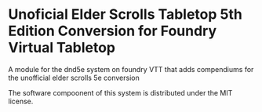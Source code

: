 # Unoficial Elder Scrolls Tabletop 5th Edition Conversion for Foundry Virtual Tabletop
A module for the dnd5e system on foundry VTT that adds compendiums for the unofficial elder scrolls 5e conversion

The software compoonent of this system is distributed under the MIT license.
